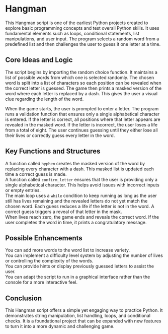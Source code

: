# Hangman

This Hangman script is one of the earliest Python projects created to explore basic programming concepts and test overall Python skills. It uses fundamental elements such as loops, conditional statements, list manipulations, and user input. The program selects a random word from a predefined list and then challenges the user to guess it one letter at a time.

## Core Ideas and Logic

The script begins by importing the random choice function. It maintains a list of possible words from which one is selected randomly. The chosen word is split into a list of characters so each position can be revealed when the correct letter is guessed. The game then prints a masked version of the word where each letter is replaced by a dash. This gives the user a visual clue regarding the length of the word.

When the game starts, the user is prompted to enter a letter. The program runs a validation function that ensures only a single alphabetical character is entered. If the letter is correct, all positions where that letter appears are revealed in the masked word. If the letter is incorrect, the user loses a life from a total of eight. The user continues guessing until they either lose all their lives or correctly guess every letter in the word.

## Key Functions and Structures

A function called `hyphen` creates the masked version of the word by replacing every character with a dash. This masked list is updated each time a correct guess is made.  
A function called `confirm_letter` ensures that the user is providing only a single alphabetical character. This helps avoid issues with incorrect inputs or empty entries.  
The main loop uses a `while` condition to keep running as long as the user still has lives remaining and the revealed letters do not yet match the chosen word. Each guess reduces a life if the letter is not in the word. A correct guess triggers a reveal of that letter in the mask.  
When lives reach zero, the game ends and reveals the correct word. If the user completes the word in time, it prints a congratulatory message.

## Possible Enhancements

You can add more words to the word list to increase variety.  
You can implement a difficulty level system by adjusting the number of lives or controlling the complexity of the words.  
You can provide hints or display previously guessed letters to assist the user.  
You can adapt the script to run in a graphical interface rather than the console for a more interactive feel.

## Conclusion

This Hangman script offers a simple yet engaging way to practice Python. It demonstrates string manipulation, list handling, loops, and conditional checks. It is a foundational project that can be expanded with new features to turn it into a more dynamic and challenging game.
